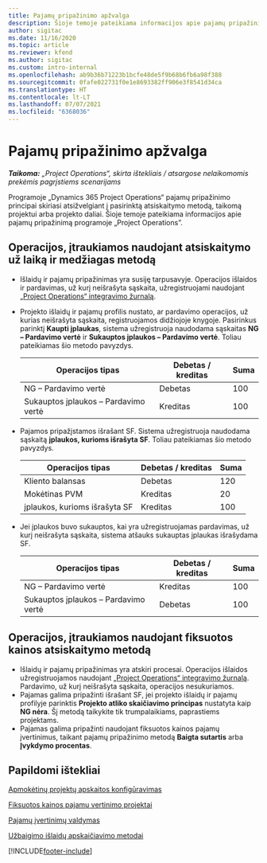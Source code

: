```yaml
---
title: Pajamų pripažinimo apžvalga
description: Šioje temoje pateikiama informacijos apie pajamų pripažinimą programoje „Project Operations”.
author: sigitac
ms.date: 11/16/2020
ms.topic: article
ms.reviewer: kfend
ms.author: sigitac
ms.custom: intro-internal
ms.openlocfilehash: ab9b36b71223b1bcfe48de5f9b68b6fb6a98f388
ms.sourcegitcommit: 0fafe022731f0e1e8693382ff906e3f8541d34ca
ms.translationtype: HT
ms.contentlocale: lt-LT
ms.lasthandoff: 07/07/2021
ms.locfileid: "6368036"
---
```

# <a name="revenue-recognition-overview"></a>Pajamų pripažinimo apžvalga

_**Taikoma:** „Project Operations“, skirta ištekliais / atsargose nelaikomomis prekėmis pagrįstiems scenarijams_

Programoje „Dynamics 365 Project Operations“ pajamų pripažinimo principai skiriasi atsižvelgiant į pasirinktą atsiskaitymo metodą, taikomą projektui arba projekto daliai. Šioje temoje pateikiama informacijos apie pajamų pripažinimą programoje „Project Operations”.

## <a name="transactions-accounted-using-time-and-material-billing-method"></a>Operacijos, įtraukiamos naudojant atsiskaitymo už laiką ir medžiagas metodą

- Išlaidų ir pajamų pripažinimas yra susiję tarpusavyje. Operacijos išlaidos ir pardavimas, už kurį neišrašyta sąskaita, užregistruojami naudojant [„Project Operations“ integravimo žurnalą](../project-accounting/project-operations-integration-journal.md).
- Projekto išlaidų ir pajamų profilis nustato, ar pardavimo operacijos, už kurias neišrašyta sąskaita, registruojamos didžiojoje knygoje. Pasirinkus parinktį **Kaupti įplaukas**, sistema užregistruoja naudodama sąskaitas **NG – Pardavimo vertė** ir **Sukauptos įplaukos – Pardavimo vertė**. Toliau pateikiamas šio metodo pavyzdys.  

  | Operacijos tipas | Debetas / kreditas | Suma |
  | --- | --- | --- |
  | NG – Pardavimo vertė | Debetas | 100 |
  | Sukauptos įplaukos – Pardavimo vertė | Kreditas | 100 |

- Pajamos pripažįstamos išrašant SF. Sistema užregistruoja naudodama sąskaitą **įplaukos, kurioms išrašyta SF**. Toliau pateikiamas šio metodo pavyzdys.  

  | Operacijos tipas | Debetas / kreditas | Suma |
  | --- | --- | --- |
  | Kliento balansas | Debetas | 120 |
  | Mokėtinas PVM | Kreditas | 20 |
  | įplaukos, kurioms išrašyta SF | Kreditas | 100 |

- Jei įplaukos buvo sukauptos, kai yra užregistruojamas pardavimas, už kurį neišrašyta sąskaita, sistema atšauks sukauptas įplaukas išrašydama SF.

  | Operacijos tipas | Debetas / kreditas | Suma |
  | --- | --- | --- |
  | NG – Pardavimo vertė | Kreditas | 100 |
  | Sukauptos įplaukos – Pardavimo vertė | Debetas | 100 |

## <a name="transactions-accounted-using-the-fixed-price-billing-method"></a>Operacijos, įtraukiamos naudojant fiksuotos kainos atsiskaitymo metodą

- Išlaidų ir pajamų pripažinimas yra atskiri procesai. Operacijos išlaidos užregistruojamos naudojant [„Project Operations“ integravimo žurnalą](../project-accounting/project-operations-integration-journal.md). Pardavimo, už kurį neišrašyta sąskaita, operacijos nesukuriamos.
- Pajamas galima pripažinti išrašant SF, jei projekto išlaidų ir pajamų profilyje parinktis **Projekto atliko skaičiavimo principas** nustatyta kaip **NG nėra**. Šį metodą taikykite tik trumpalaikiams, paprastiems projektams.
- Pajamas galima pripažinti naudojant fiksuotos kainos pajamų įvertinimus, taikant pajamų pripažinimo metodą **Baigta sutartis** arba **Įvykdymo procentas**.

## <a name="additional-resources"></a>Papildomi ištekliai
[Apmokėtinų projektų apskaitos konfigūravimas](../project-accounting/configure-accounting-billable-projects.md)

[Fiksuotos kainos pajamų vertinimo projektai](rev-rec-percentage-completion-method.md)

[Pajamų įvertinimų valdymas](rev-rec-completed-contract-method.md)

[Užbaigimo išlaidų apskaičiavimo metodai](cost-complete-methods.md)


[!INCLUDE[footer-include](../includes/footer-banner.md)]